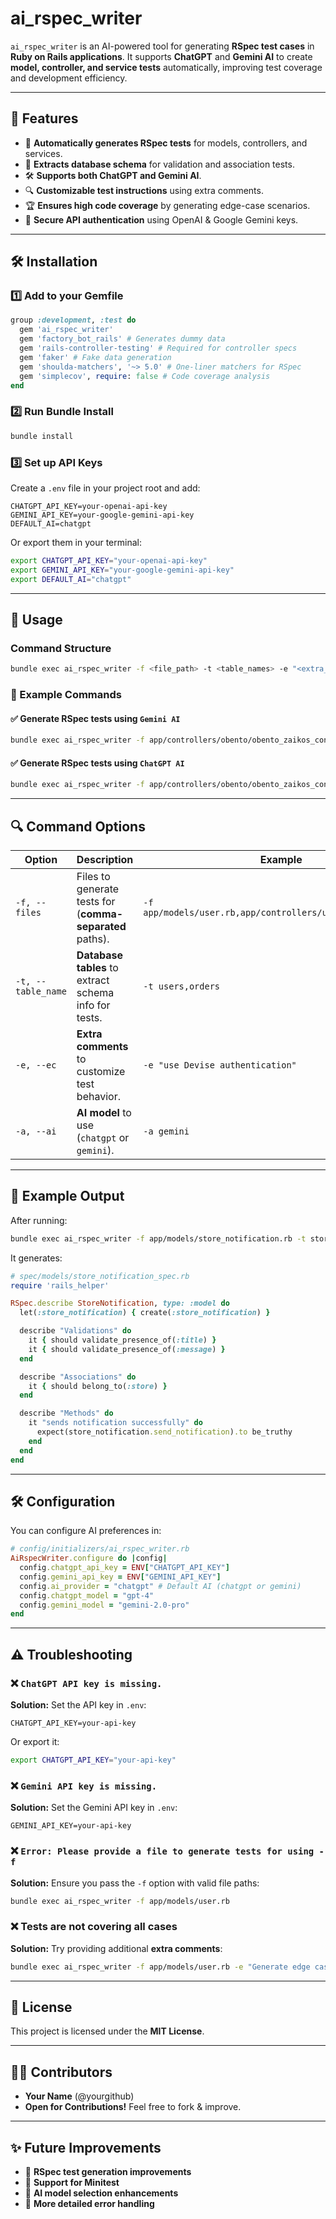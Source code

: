 # ai_rspec_writer

`ai_rspec_writer` is an AI-powered tool for generating **RSpec test cases** in **Ruby on Rails applications**. It supports **ChatGPT** and **Gemini AI** to create **model, controller, and service tests** automatically, improving test coverage and development efficiency.

---

## **🚀 Features**
- 📝 **Automatically generates RSpec tests** for models, controllers, and services.
- 📌 **Extracts database schema** for validation and association tests.
- 🛠 **Supports both ChatGPT and Gemini AI**.
- 🔍 **Customizable test instructions** using extra comments.
- 🏆 **Ensures high code coverage** by generating edge-case scenarios.
- 🔑 **Secure API authentication** using OpenAI & Google Gemini keys.

---

## **🛠 Installation**
### **1️⃣ Add to your Gemfile**
```ruby
group :development, :test do
  gem 'ai_rspec_writer'
  gem 'factory_bot_rails' # Generates dummy data
  gem 'rails-controller-testing' # Required for controller specs
  gem 'faker' # Fake data generation
  gem 'shoulda-matchers', '~> 5.0' # One-liner matchers for RSpec
  gem 'simplecov', require: false # Code coverage analysis
end
```

### **2️⃣ Run Bundle Install**
```sh
bundle install
```

### **3️⃣ Set up API Keys**
Create a `.env` file in your project root and add:
```
CHATGPT_API_KEY=your-openai-api-key
GEMINI_API_KEY=your-google-gemini-api-key
DEFAULT_AI=chatgpt
```

Or export them in your terminal:
```sh
export CHATGPT_API_KEY="your-openai-api-key"
export GEMINI_API_KEY="your-google-gemini-api-key"
export DEFAULT_AI="chatgpt"
```

---

## **📌 Usage**
### **Command Structure**
```sh
bundle exec ai_rspec_writer -f <file_path> -t <table_names> -e "<extra_comment>" -a <ai_model>
```

### **🔹 Example Commands**
#### ✅ Generate RSpec tests using `Gemini AI`
```sh
bundle exec ai_rspec_writer -f app/controllers/obento/obento_zaikos_controller.rb,app/models/store_notification.rb,app/models/common_setting.rb   -t store_notifications,common_settings   -e "use devise admin and ensure 100% test coverage"   -a gemini
```

#### ✅ Generate RSpec tests using `ChatGPT AI`
```sh
bundle exec ai_rspec_writer -f app/controllers/obento/obento_zaikos_controller.rb,app/models/store_notification.rb,app/models/common_setting.rb   -t store_notifications,common_settings   -e "use devise admin and ensure 100% test coverage"   -a chatgpt
```

---

## **🔍 Command Options**
| **Option** | **Description** | **Example** |
|------------|----------------|-------------|
| `-f, --files` | Files to generate tests for (**comma-separated** paths). | `-f app/models/user.rb,app/controllers/users_controller.rb` |
| `-t, --table_name` | **Database tables** to extract schema info for tests. | `-t users,orders` |
| `-e, --ec` | **Extra comments** to customize test behavior. | `-e "use Devise authentication"` |
| `-a, --ai` | **AI model** to use (`chatgpt` or `gemini`). | `-a gemini` |

---

## **📝 Example Output**
After running:
```sh
bundle exec ai_rspec_writer -f app/models/store_notification.rb -t store_notifications -e "use FactoryBot"
```
It generates:
```ruby
# spec/models/store_notification_spec.rb
require 'rails_helper'

RSpec.describe StoreNotification, type: :model do
  let(:store_notification) { create(:store_notification) }

  describe "Validations" do
    it { should validate_presence_of(:title) }
    it { should validate_presence_of(:message) }
  end

  describe "Associations" do
    it { should belong_to(:store) }
  end

  describe "Methods" do
    it "sends notification successfully" do
      expect(store_notification.send_notification).to be_truthy
    end
  end
end
```

---

## **🛠 Configuration**
You can configure AI preferences in:
```ruby
# config/initializers/ai_rspec_writer.rb
AiRspecWriter.configure do |config|
  config.chatgpt_api_key = ENV["CHATGPT_API_KEY"]
  config.gemini_api_key = ENV["GEMINI_API_KEY"]
  config.ai_provider = "chatgpt" # Default AI (chatgpt or gemini)
  config.chatgpt_model = "gpt-4"
  config.gemini_model = "gemini-2.0-pro"
end
```

---

## **⚠️ Troubleshooting**
### **❌ `ChatGPT API key is missing.`**
**Solution:** Set the API key in `.env`:
```
CHATGPT_API_KEY=your-api-key
```
Or export it:
```sh
export CHATGPT_API_KEY="your-api-key"
```

### **❌ `Gemini API key is missing.`**
**Solution:** Set the Gemini API key in `.env`:
```
GEMINI_API_KEY=your-api-key
```

### **❌ `Error: Please provide a file to generate tests for using -f`**
**Solution:** Ensure you pass the `-f` option with valid file paths:
```sh
bundle exec ai_rspec_writer -f app/models/user.rb
```

### **❌ Tests are not covering all cases**
**Solution:** Try providing additional **extra comments**:
```sh
bundle exec ai_rspec_writer -f app/models/user.rb -e "Generate edge case tests"
```

---

## **📜 License**
This project is licensed under the **MIT License**.

---

## **👨‍💻 Contributors**
- **Your Name** (@yourgithub)
- **Open for Contributions!** Feel free to fork & improve.

---

## **✨ Future Improvements**
- 📌 **RSpec test generation improvements**
- 📌 **Support for Minitest**
- 📌 **AI model selection enhancements**
- 📌 **More detailed error handling**

